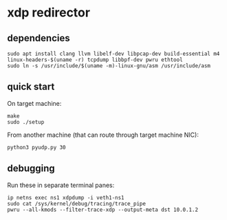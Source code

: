 # xdp redirector

## dependencies
```
sudo apt install clang llvm libelf-dev libpcap-dev build-essential m4 linux-headers-$(uname -r) tcpdump libbpf-dev pwru ethtool
sudo ln -s /usr/include/$(uname -m)-linux-gnu/asm /usr/include/asm
```

## quick start

On target machine:
```
make
sudo ./setup
```

From another machine (that can route through target machine NIC):
```
python3 pyudp.py 30
```

## debugging

Run these in separate terminal panes:
```
ip netns exec ns1 xdpdump -i veth1-ns1
sudo cat /sys/kernel/debug/tracing/trace_pipe
pwru --all-kmods --filter-trace-xdp --output-meta dst 10.0.1.2
```
